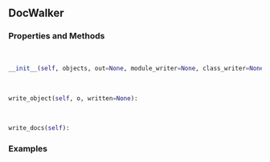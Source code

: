 ## <a id="Peeves.Doc.DocWalker.DocWalker">DocWalker</a>


### Properties and Methods
<a id="Peeves.Doc.DocWalker.DocWalker.__init__">&nbsp;</a>
```python
__init__(self, objects, out=None, module_writer=None, class_writer=None, function_writer=None, object_writer=None, ignore_paths=None): 
```

<a id="Peeves.Doc.DocWalker.DocWalker.write_object">&nbsp;</a>
```python
write_object(self, o, written=None): 
```

<a id="Peeves.Doc.DocWalker.DocWalker.write_docs">&nbsp;</a>
```python
write_docs(self): 
```

### Examples
